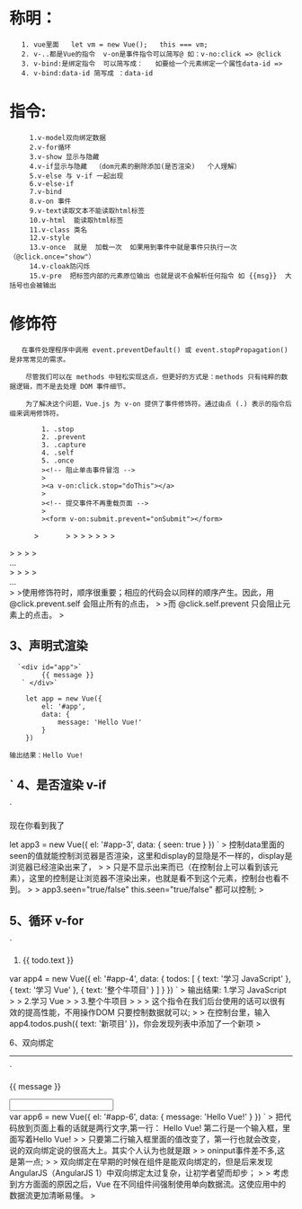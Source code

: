 称明：
==================
       1. vue里面   let vm = new Vue();   this === vm;
       2. v-..都是Vue的指令  v-on是事件指令可以简写@ 如：v-no:click => @click
       3. v-bind:是绑定指令  可以简写成：   如要给一个元素绑定一个属性data-id =>
       4. v-bind:data-id 简写成 ：data-id

指令:  
====================
         1.v-model双向绑定数据
         2.v-for循环
         3.v-show 显示与隐藏
         4.v-if显示与隐藏  （dom元素的删除添加(是否渲染)   个人理解）
         5.v-else 与 v-if 一起出现
         6.v-else-if
         7.v-bind
         8.v-on 事件
         9.v-text读取文本不能读取html标签
         10.v-html  能读取html标签
         11.v-class 类名
         12.v-style
         13.v-once  就是  加载一次  如果用到事件中就是事件只执行一次（@click.once="show"）
         14.v-cloak防闪烁
         15.v-pre  把标签内部的元素原位输出 也就是说不会解析任何指令 如 {{msg}}  大括号也会被输出

修饰符  
=====================
       在事件处理程序中调用 event.preventDefault() 或 event.stopPropagation() 是非常常见的需求。
       
        尽管我们可以在 methods 中轻松实现这点，但更好的方式是：methods 只有纯粹的数据逻辑，而不是去处理 DOM 事件细节。
       
        为了解决这个问题，Vue.js 为 v-on 提供了事件修饰符。通过由点 (.) 表示的指令后缀来调用修饰符。

            1. .stop
            2. .prevent
            3. .capture
            4. .self
            5. .once
            ><!-- 阻止单击事件冒泡 -->
            >
            ><a v-on:click.stop="doThis"></a>
            >
            ><!-- 提交事件不再重载页面 -->
            >
            ><form v-on:submit.prevent="onSubmit"></form>
            >
            ><!-- 修饰符可以串联 -->
            >
            ><a v-on:click.stop.prevent="doThat"></a>
            >
            ><!-- 只有修饰符 -->
            >
            ><form v-on:submit.prevent></form>
            >
            ><!-- 添加事件侦听器时使用事件捕获模式 -->
            >
            ><div v-on:click.capture="doThis">...</div>
            >
            ><!-- 只当事件在该元素本身 (比如不是子元素) 触发时触发回调 -->
            >
            ><div v-on:click.self="doThat">...</div>
            >
            >使用修饰符时，顺序很重要；相应的代码会以同样的顺序产生。因此，用 @click.prevent.self 会阻止所有的点击，
            >
            >而 @click.self.prevent 只会阻止元素上的点击。
            >

3、声明式渲染
--------------------
      `<div id="app">`
            {{ message }}
       ` </div>`

        let app = new Vue({
            el: '#app',
            data: {
                message: 'Hello Vue!'
            }
        })
       
    输出结果：Hello Vue!
`
4、是否渲染 v-if
--------------------
`
<div id="app-3">
  <p v-if="seen">现在你看到我了</p>
</div>
let app3 = new Vue({
  el: '#app-3',
  data: {
    seen: true
  }
})
`
> 控制data里面的seen的值就能控制浏览器是否渲染，这里和display的显隐是不一样的，display是浏览器已经渲染出来了，
>
> 只是不显示出来而已（在控制台上可以看到该元素），这里的控制是让浏览器不渲染出来，也就是看不到这个元素，控制台也看不到。
>
> app3.seen="true/false"   this.seen="true/false"  都可以控制;
>

5、循环 v-for
---------------------
`
<div id="app-4">
  <ol>
    <li v-for="todo in todos">
      {{ todo.text }}
    </li>
  </ol>
</div>
var app4 = new Vue({
  el: '#app-4',
  data: {
    todos: [
      { text: '学习 JavaScript' },
      { text: '学习 Vue' },
      { text: '整个牛项目' }
    ]
  }
})
`
  > 输出结果: 1.学习 JavaScript
  >
  >       2.学习 Vue
  >
  >       3.整个牛项目
  >
  >
  >  这个指令在我们后台使用的话可以很有效的提高性能，不用操作DOM 只要控制数据就可以;
  >
  >  在控制台里，输入 app4.todos.push({ text: '新项目' })，你会发现列表中添加了一个新项
  >
  
6、双向绑定

------------------
`
<div id="app-6">
  <p>{{ message }}</p>
  <input v-model="message">
</div>
var app6 = new Vue({
  el: '#app-6',
  data: {
    message: 'Hello Vue!'
  }
})
`
> 把代码放到页面上看的话就是两行文字,第一行： Hello Vue!  第二行是一个输入框，里面写着Hello Vue!
>
> 只要第二行输入框里面的值改变了，第一行也就会改变，说的双向绑定说的很高大上。其实个人认为也就是跟
>
> oninput事件差不多,这是第一点;
>
> 双向绑定在早期的时候在组件是能双向绑定的，但是后来发现AngularJS（AngularJS 1）中双向绑定太过复杂，让初学者望而却步；
>
> 考虑到方方面面的原因之后，Vue 在不同组件间强制使用单向数据流。这使应用中的数据流更加清晰易懂。
>

